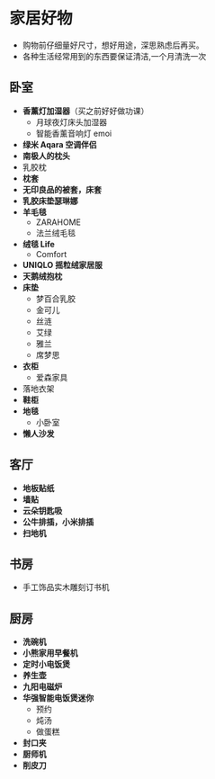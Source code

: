 # 家居好物

- 购物前仔细量好尺寸，想好用途，深思熟虑后再买。
- 各种生活经常用到的东西要保证清洁,一个月清洗一次

## 卧室

- **香薰灯加湿器**（买之前好好做功课）
  - 月球夜灯床头加湿器
  - 智能香薰音响灯 emoi
- **绿米 Aqara 空调伴侣**
- **南极人的枕头**
- 乳胶枕
- **枕套**
- **无印良品的被套，床套**
- **乳胶床垫瑟琳娜**
- **羊毛毯**
  - ZARAHOME
  - 法兰绒毛毯
- **绒毯 Life**
  - Comfort
- **UNIQLO 摇粒绒家居服**
- **天鹅绒抱枕**
- **床垫**
  - 梦百合乳胶
  - 金可儿
  - 丝涟
  - 艾绿
  - 雅兰
  - 席梦思
- **衣柜**
  - 爱森家具
- 落地衣架
- **鞋柜**
- **地毯**
  - 小卧室
- **懒人沙发**

## 客厅

- **地板贴纸**
- **墙贴**
- **云朵钥匙吸**
- **公牛排插，小米排插**
- **扫地机**

## 书房

- 手工饰品实木雕刻订书机

## 厨房

- **洗碗机**
- **小熊家用早餐机**
- **定时小电饭煲**
- **养生壶**
- **九阳电磁炉**
- **华强智能电饭煲迷你**
  - 预约
  - 炖汤
  - 做蛋糕
- **封口夹**
- **厨师机**
- **削皮刀**
